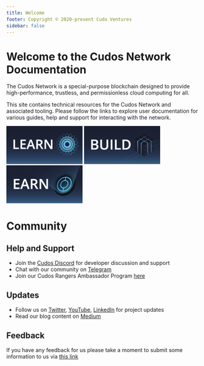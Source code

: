 ```yaml
---
title: Welcome
footer: Copyright © 2020-present Cudo Ventures
sidebar: false
---
```


# Welcome to the Cudos Network Documentation

The Cudos Network is a special-purpose blockchain designed to provide high-performance, trustless, and permissionless cloud computing for all.

This site contains technical resources for the Cudos Network and associated tooling. Please follow the links to explore user documentation for various guides, help and support for interacting with the network.

<a href="/learn/" rel="some text">![](./learn.png)</a>
<a href="/build/" rel="some text">![](./build.png)</a>
<a href="/earn/" rel="some text">![](./earn.png)</a>

# Community

## Help and Support

* Join the [Cudos Discord](https://discord.gg/t397SKqf4u) for developer discussion and support
* Chat with our community on [Telegram](https://t.me/cudostelegram)
* Join our Cudos Rangers Ambassador Program [here](https://www.cudos.org/ambassador)

## Updates

* Follow us on [Twitter](https://twitter.com/CUDOS_), [YouTube](https://www.youtube.com/channel/UCbS48Q09D5xMDCVX0T_OeCw), [LinkedIn](https://www.linkedin.com/company/cudos1/) for project updates
* Read our blog content on [Medium](https://medium.com/cudos)

## Feedback

If you have any feedback for us please take a moment to submit some information to us via [this link](https://forms.gle/2p2gQyGq9NJcaqzHA)
